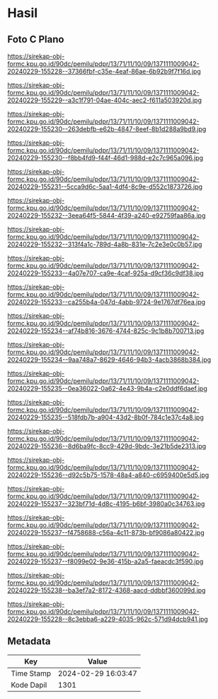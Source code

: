 # Hasil

## Foto C Plano

https://sirekap-obj-formc.kpu.go.id/90dc/pemilu/pdpr/13/71/11/10/09/1371111009042-20240229-155228--37366fbf-c35e-4eaf-86ae-6b92b9f7f16d.jpg

https://sirekap-obj-formc.kpu.go.id/90dc/pemilu/pdpr/13/71/11/10/09/1371111009042-20240229-155229--a3c1f791-04ae-404c-aec2-f611a503920d.jpg

https://sirekap-obj-formc.kpu.go.id/90dc/pemilu/pdpr/13/71/11/10/09/1371111009042-20240229-155230--263debfb-e62b-4847-8eef-8b1d288a9bd9.jpg

https://sirekap-obj-formc.kpu.go.id/90dc/pemilu/pdpr/13/71/11/10/09/1371111009042-20240229-155230--f8bb4fd9-f44f-46d1-988d-e2c7c965a096.jpg

https://sirekap-obj-formc.kpu.go.id/90dc/pemilu/pdpr/13/71/11/10/09/1371111009042-20240229-155231--5cca9d6c-5aa1-4df4-8c9e-d552c1873726.jpg

https://sirekap-obj-formc.kpu.go.id/90dc/pemilu/pdpr/13/71/11/10/09/1371111009042-20240229-155232--3eea64f5-5844-4f39-a240-e92759faa86a.jpg

https://sirekap-obj-formc.kpu.go.id/90dc/pemilu/pdpr/13/71/11/10/09/1371111009042-20240229-155232--313f4a1c-789d-4a8b-831e-7c2e3e0c0b57.jpg

https://sirekap-obj-formc.kpu.go.id/90dc/pemilu/pdpr/13/71/11/10/09/1371111009042-20240229-155233--4a07e707-ca9e-4caf-925a-d9cf36c9df38.jpg

https://sirekap-obj-formc.kpu.go.id/90dc/pemilu/pdpr/13/71/11/10/09/1371111009042-20240229-155233--ca255b4a-047d-4abb-9724-9e1767df76ea.jpg

https://sirekap-obj-formc.kpu.go.id/90dc/pemilu/pdpr/13/71/11/10/09/1371111009042-20240229-155234--af74b816-3676-4744-825c-9c1b8b700713.jpg

https://sirekap-obj-formc.kpu.go.id/90dc/pemilu/pdpr/13/71/11/10/09/1371111009042-20240229-155234--9aa748a7-8629-4646-94b3-4acb3868b384.jpg

https://sirekap-obj-formc.kpu.go.id/90dc/pemilu/pdpr/13/71/11/10/09/1371111009042-20240229-155235--0ea36022-0a62-4e43-9b4a-c2e0ddf6daef.jpg

https://sirekap-obj-formc.kpu.go.id/90dc/pemilu/pdpr/13/71/11/10/09/1371111009042-20240229-155235--518fdb7b-a904-43d2-8b0f-784c1e37c4a8.jpg

https://sirekap-obj-formc.kpu.go.id/90dc/pemilu/pdpr/13/71/11/10/09/1371111009042-20240229-155236--8d6ba9fc-8cc9-429d-9bdc-3e21b5de2313.jpg

https://sirekap-obj-formc.kpu.go.id/90dc/pemilu/pdpr/13/71/11/10/09/1371111009042-20240229-155236--d92c5b75-1578-48a4-a840-c6959400e5d5.jpg

https://sirekap-obj-formc.kpu.go.id/90dc/pemilu/pdpr/13/71/11/10/09/1371111009042-20240229-155237--323bf71d-4d8c-4195-b6bf-3980a0c34763.jpg

https://sirekap-obj-formc.kpu.go.id/90dc/pemilu/pdpr/13/71/11/10/09/1371111009042-20240229-155237--f4758688-c56a-4c11-873b-bf9086a80422.jpg

https://sirekap-obj-formc.kpu.go.id/90dc/pemilu/pdpr/13/71/11/10/09/1371111009042-20240229-155237--f8099e02-9e36-415b-a2a5-faeacdc3f590.jpg

https://sirekap-obj-formc.kpu.go.id/90dc/pemilu/pdpr/13/71/11/10/09/1371111009042-20240229-155238--ba3ef7a2-8172-4368-aacd-ddbbf360099d.jpg

https://sirekap-obj-formc.kpu.go.id/90dc/pemilu/pdpr/13/71/11/10/09/1371111009042-20240229-155228--8c3ebba6-a229-4035-962c-571d94dcb941.jpg


## Metadata

| Key        | Value               |
| ---------- | ------------------- |
| Time Stamp | 2024-02-29 16:03:47 |
| Kode Dapil | 1301                |



